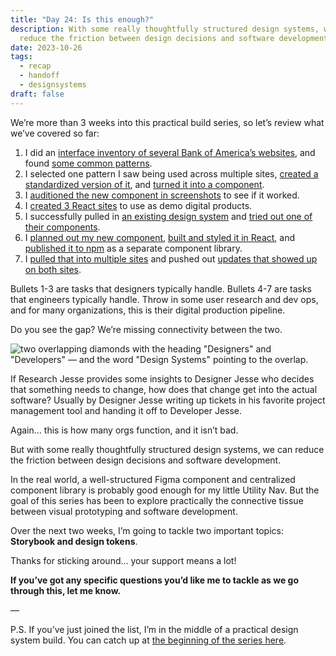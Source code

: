 ```yaml
---
title: "Day 24: Is this enough?"
description: With some really thoughtfully structured design systems, we can
  reduce the friction between design decisions and software development.
date: 2023-10-26
tags:
  - recap
  - handoff
  - designsystems
draft: false
---
```

We’re more than 3 weeks into this practical build series, so let’s review what we’ve covered so far:

1. I did an [interface inventory of several Bank of America’s websites](https://practicaldesignsystems.com/daily/day-1-starting-an-interface-inventory/), and found [some common patterns](https://practicaldesignsystems.com/daily/day-2-looking-for-common-patterns/).
2. I selected one pattern I saw being used across multiple sites, [created a standardized version of it](https://practicaldesignsystems.com/daily/day-3-extracting-patterns-with-a-commonality-spectrum/), and [turned it into a component](https://practicaldesignsystems.com/daily/day-4-building-a-component/).
3. I [auditioned the new component in screenshots](https://practicaldesignsystems.com/daily/day-10-gathering-feedback-from-teams/) to see if it worked.
4. I [created 3 React sites](https://practicaldesignsystems.com/daily/day-13-i-need-products/) to use as demo digital products.
5. I successfully pulled in [an existing design system](https://practicaldesignsystems.com/daily/day-14-using-an-existing-design-system/) and [tried out one of their components](https://practicaldesignsystems.com/daily/day-16-someone-else-s-component-in-my-app/).
6. I [planned out my new component](https://practicaldesignsystems.com/daily/day-18-planning-my-new-component/), [built and styled it in React](https://practicaldesignsystems.com/daily/day-19-building-my-new-component/), and [published it to npm](https://practicaldesignsystems.com/daily/day-21-publishing-my-component/) as a separate component library. 
7. I [pulled that into multiple sites](https://practicaldesignsystems.com/daily/day-22-import-a-component-into-the-origin-product/) and pushed out [updates that showed up on both sites](https://practicaldesignsystems.com/daily/day-23-one-component-in-multiple-products/).

Bullets 1-3 are tasks that designers typically handle. Bullets 4-7 are tasks that engineers typically handle. Throw in some user research and dev ops, and for many organizations, this is their digital production pipeline.

Do you see the gap? We’re missing connectivity between the two.

![two overlapping diamonds with the heading "Designers" and "Developers" — and the word "Design Systems" pointing to the overlap.](/assets/i/post-bofa-25-1.png)

If Research Jesse provides some insights to Designer Jesse who decides that something needs to change, how does that change get into the actual software? Usually by Designer Jesse writing up tickets in his favorite project management tool and handing it off to Developer Jesse.

Again… this is how many orgs function, and it isn’t bad. 

But with some really thoughtfully structured design systems, we can reduce the friction between design decisions and software development.

In the real world, a well-structured Figma component and centralized component library is probably good enough for my little Utility Nav.  But the goal of this series has been to explore practically the connective tissue between visual prototyping and software development.

Over the next two weeks, I’m going to tackle two important topics: **Storybook and design tokens**.

Thanks for sticking around… your support means a lot!

**If you’ve got any specific questions you’d like me to tackle as we go through this, let me know.**

—

P.S. If you’ve just joined the list, I’m in the middle of a practical design system build. You can catch up at [the beginning of the series here](https://practicaldesignsystems.com/daily/let-s-build-a-design-system/).